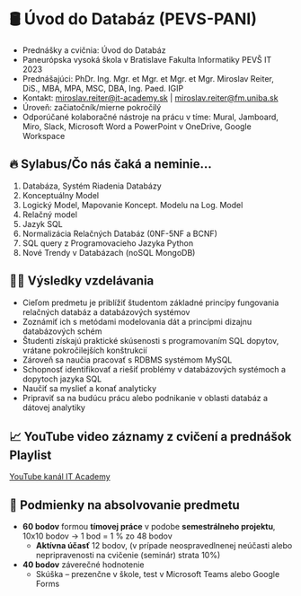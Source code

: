 # 🛢️ Úvod do Databáz (PEVS-PANI) 

* Prednášky a cvičnia: Úvod do Databáz 
* Paneurópska vysoká škola v Bratislave Fakulta Informatiky PEVŠ IT 2023
* Prednášajúci: PhDr. Ing. Mgr. et Mgr. et Mgr. et Mgr. Miroslav Reiter, DiS., MBA, MPA, MSC, DBA, Ing. Paed. IGIP 
* Kontakt: miroslav.reiter@it-academy.sk | miroslav.reiter@fm.uniba.sk 
* Úroveň: začiatočník/mierne pokročilý
* Odporúčané kolaboračné nástroje na prácu v tíme: Mural, Jamboard, Miro, Slack, Microsoft Word a PowerPoint v OneDrive, Google Workspace

## 🔥 Sylabus/Čo nás čaká a neminie...

1. Databáza, Systém Riadenia Databázy
1. Konceptuálny Model
1. Logický Model, Mapovanie Koncept. Modelu na Log. Model
1. Relačný model
1. Jazyk SQL
1. Normalizácia Relačných Databáz (0NF-5NF a BCNF)
1. SQL query z Programovacieho Jazyka Python
1. Nové Trendy v Databázach (noSQL MongoDB)

## 👨‍🏫 Výsledky vzdelávania
* Cieľom predmetu je priblížiť študentom základné princípy fungovania relačných databáz a databázových systémov
* Zoznámiť ich s metódami modelovania dát a princípmi dizajnu databázových schém
* Študenti získajú praktické skúsenosti s programovaním SQL dopytov, vrátane pokročilejších konštrukcií
* Zároveň sa naučia pracovať s RDBMS systémom MySQL
* Schopnosť identifikovať a riešiť problémy v databázových systémoch a dopytoch jazyka SQL
* Naučiť sa myslieť a konať analyticky
* Pripraviť sa na budúcu prácu alebo podnikanie v oblasti databáz a dátovej analytiky

## 📈 YouTube video záznamy z cvičení a prednášok Playlist
[YouTube kanál IT Academy](https://www.youtube.com/c/IT-AcademySK)

## 🥇 Podmienky na absolvovanie predmetu
* **60 bodov** formou **tímovej práce** v podobe **semestrálneho projektu**, 10x10 bodov -> 1 bod = 1 % zo 48 bodov
  * **Aktívna účasť** 12 bodov, (v prípade neospravedlnenej neúčasti alebo nepripravenosti na cvičenie (seminár) strata 10%)
* **40 bodov** záverečné hodnotenie
  *  Skúška – prezenčne v škole, test v Microsoft Teams alebo Google Forms
